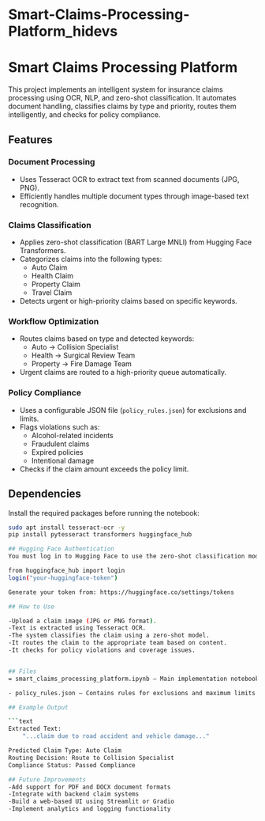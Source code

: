 # Smart-Claims-Processing-Platform_hidevs
# Smart Claims Processing Platform

This project implements an intelligent system for insurance claims processing using OCR, NLP, and zero-shot classification. It automates document handling, classifies claims by type and priority, routes them intelligently, and checks for policy compliance.

## Features

### Document Processing
- Uses Tesseract OCR to extract text from scanned documents (JPG, PNG).
- Efficiently handles multiple document types through image-based text recognition.

### Claims Classification
- Applies zero-shot classification (BART Large MNLI) from Hugging Face Transformers.
- Categorizes claims into the following types:
  - Auto Claim
  - Health Claim
  - Property Claim
  - Travel Claim
- Detects urgent or high-priority claims based on specific keywords.

### Workflow Optimization
- Routes claims based on type and detected keywords:
  - Auto → Collision Specialist
  - Health → Surgical Review Team
  - Property → Fire Damage Team
- Urgent claims are routed to a high-priority queue automatically.

### Policy Compliance
- Uses a configurable JSON file (`policy_rules.json`) for exclusions and limits.
- Flags violations such as:
  - Alcohol-related incidents
  - Fraudulent claims
  - Expired policies
  - Intentional damage
- Checks if the claim amount exceeds the policy limit.

## Dependencies

Install the required packages before running the notebook:

```bash
sudo apt install tesseract-ocr -y
pip install pytesseract transformers huggingface_hub

## Hugging Face Authentication
You must log in to Hugging Face to use the zero-shot classification model:

from huggingface_hub import login
login("your-huggingface-token")

Generate your token from: https://huggingface.co/settings/tokens

## How to Use

-Upload a claim image (JPG or PNG format).
-Text is extracted using Tesseract OCR.
-The system classifies the claim using a zero-shot model.
-It routes the claim to the appropriate team based on content.
-It checks for policy violations and coverage issues.


## Files
= smart_claims_processing_platform.ipynb – Main implementation notebook

- policy_rules.json – Contains rules for exclusions and maximum limits

## Example Output

```text
Extracted Text:
    "...claim due to road accident and vehicle damage..."

Predicted Claim Type: Auto Claim
Routing Decision: Route to Collision Specialist
Compliance Status: Passed Compliance

## Future Improvements
-Add support for PDF and DOCX document formats
-Integrate with backend claim systems
-Build a web-based UI using Streamlit or Gradio
-Implement analytics and logging functionality

